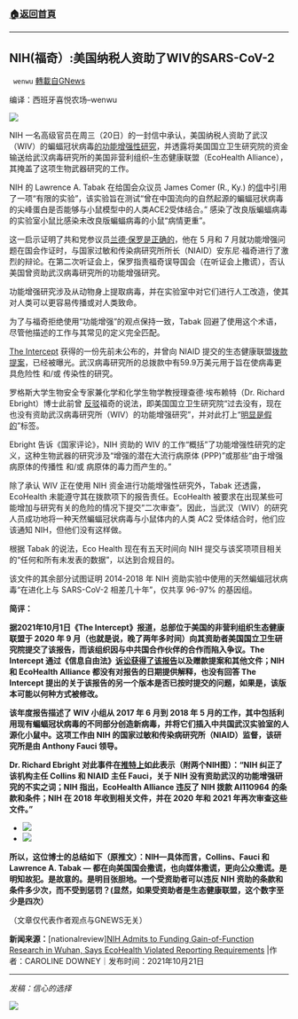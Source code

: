 ###  [:house:返回首頁](https://github.com/ourhimalayas/txt)
---


## NIH(福奇）:美国纳税人资助了WIV的SARS-CoV-2
` wenwu` [轉載自GNews](https://gnews.org/zh-hans/1609027/)

编译：西班牙喜悦农场–wenwu

![](https://assets.gnews.org/wp-content/uploads/2021/10/unknown-10-5.png)

NIH 一名高级官员在周三（20日）的一封信中承认，美国纳税人资助了武汉（WIV）的蝙蝠冠状病毒[的功能增强性研究](https://www.nationalreview.com/2021/08/americans-deserve-the-truth-about-gain-of-function-research-and-the-wuhan-lab/)，并透露将美国国立卫生研究院的资金输送给武汉病毒研究所的美国非营利组织–生态健康联盟（EcoHealth Alliance），其掩盖了这项生物武器研究的工作。

NIH 的 Lawrence A. Tabak 在给国会众议员 James Comer (R., Ky.) 的[信](https://twitter.com/R_H_Ebright/status/1450947395508858880)中引用了一项“有限的实验”，该实验旨在测试“曾在中国流向的自然起源的蝙蝠冠状病毒的尖峰蛋白是否能够与小鼠模型中的人类ACE2受体结合。” 感染了改良版蝙蝠病毒的实验室小鼠比感染未改良版蝙蝠病毒的小鼠“病情更重”。

这一启示证明了共和党参议员[兰德·保罗是正确的](https://www.nationalreview.com/news/rand-paul-accuses-fauci-of-lying-to-congress-about-gain-of-function-research-funding/)，他在 5 月和 7 月就功能增强问题在国会作证时，与国家过敏和传染病研究所所长（NIAID）安东尼·福奇进行了激烈的辩论。在第二次听证会上，保罗指责福奇误导国会（在听证会上撒谎），否认美国曾资助武汉病毒研究所的功能增强研究。

功能增强研究涉及从动物身上提取病毒，并在实验室中对它们进行人工改造，使其对人类可以更容易传播或对人类致命。

为了与福奇拒绝使用“功能增强”的观点保持一致，Tabak 回避了使用这个术语，尽管他描述的工作与其常见的定义完全匹配。

[The Intercept](https://theintercept.com/2021/10/01/nih-bat-coronavirus-grant-ecohealth-alliance/) 获得的一份先前未公布的，并曾向 NIAID 提交的生态健康联盟[拨款提案](https://www.nationalreview.com/news/internal-documents-further-contradict-faucis-gain-of-function-research-denials/)，已经被曝光。武汉病毒研究所的总拨款中有59.9万美元用于旨在使病毒更具危险性 和/或 传染性的研究。

罗格斯大学生物安全专家兼化学和化学生物学教授理查德·埃布赖特（Dr. Richard Ebright）博士此前曾 [反驳](https://www.nationalreview.com/news/internal-documents-further-contradict-faucis-gain-of-function-research-denials/)福奇的说法，即美国国立卫生研究院“过去没有，现在也没有资助武汉病毒研究所（WIV）的功能增强研究”，并对此打上“[明显是假的](https://www.nationalreview.com/news/biosafety-expert-explains-why-faucis-nih-gain-of-function-testimony-was-demonstrably-false/)”标签。

Ebright 告诉《国家评论》，NIH 资助的 WIV 的工作“概括”了功能增强性研究的定义，这种生物武器的研究涉及“增强的潜在大流行病原体 (PPP)”或那些“由于增强病原体的传播性 和/或 病原体的毒力而产生的。”

除了承认 WIV 正在使用 NIH 资金进行功能增强性研究外，Tabak 还透露，EcoHealth 未能遵守其在拨款项下的报告责任。EcoHealth 被要求在出现某些可能增加与研究有关的危险的情况下提交”二次审查”。因此，当武汉（WIV）的研究人员成功地将一种天然蝙蝠冠状病毒与小鼠体内的人类 AC2 受体结合时，他们应该通知 NIH，但他们没有这样做。

根据 Tabak 的说法，Eco Health 现在有五天时间向 NIH 提交与该奖项项目相关的“任何和所有未发表的数据”，以达到合规目的。

该文件的其余部分试图证明 2014-2018 年 NIH 资助实验中使用的天然蝙蝠冠状病毒“在进化上与 SARS-CoV-2 相差几十年”，仅共享 96-97% 的基因组。

**简评：**

**据2021年10月1日《The Intercept》报道，总部位于美国的非营利组织生态健康联盟于 2020 年 9 月（也就是说，晚了两年多时间）向其资助者美国国立卫生研究院提交了该报告，而该组织因与中共国合作伙伴的合作而陷入争议。The Intercept 通过《信息自由法》[诉讼](https://theintercept.com/document/2021/09/09/the-intercept-v-national-institutes-of-health/)[获得了该报告](https://theintercept.com/2021/09/06/new-details-emerge-about-coronavirus-research-at-chinese-lab/)以及赠款提案和其他文件；NIH 和 EcoHealth Alliance 都没有对报告的日期提供解释，也没有回答 The Intercept 提出的关于该报告的另一个版本是否已按时提交的问题，如果是，该版本可能以何种方式被修改。**

**该年度报告描述了 WIV 小组从 2017 年 6 月到 2018 年 5 月的工作，其中包括利用现有蝙蝠冠状病毒的不同部分创造新病毒，并将它们插入中共国武汉实验室的人源化小鼠中。这项工作由 NIH 的国家过敏和传染病研究所（NIAID）监督，该研究所是由 Anthony Fauci 领导。**

**Dr. Richard Ebright 对此事件在[推特上](https://twitter.com/R_H_Ebright/status/1450947395508858880?s=20)如此表示（附两个NIH图）：“NIH 纠正了该机构主任 Collins 和 NIAID 主任 Fauci，关于 NIH 没有资助武汉的功能增强研究的不实之词；NIH 指出，EcoHealth Alliance 违反了 NIH 拨款 AI110964 的条款和条件；NIH 在 2018 年收到相关文件，并在 2020 年和 2021 年再次审查这些文件。”**

- ![](https://assets.gnews.org/wp-content/uploads/2021/10/unknown-12-4.png)
- ![](https://assets.gnews.org/wp-content/uploads/2021/10/unknown-13-3.png)


**所以，这位博士的总结如下（原推文）：NIH—具体而言，Collins、Fauci 和 Lawrence A. Tabak — 都在向美国国会撒谎，也向媒体撒谎，更向公众撒谎。是明知故犯。是故意的。是明目张胆地。一个受资助者可以违反 NIH 资助的条款和条件多少次，而不受到惩罚？(显然，如果受资助者是生态健康联盟，这个数字至少是四次）**

（文章仅代表作者观点与GNEWS无关）

**新闻来源：**[nationalreview][NIH Admits to Funding Gain-of-Function Research in Wuhan, Says EcoHealth Violated Reporting Requirements](https://www.nationalreview.com/news/nih-admits-to-funding-gain-of-function-research-in-wuhan-says-ecohealth-violated-reporting-requirements/) |作者：CAROLINE DOWNEY｜发布时间：2021年10月21日

* * *

*发稿：信心的选择*

![](https://assets.gnews.org/wp-content/uploads/2021/07/GNEWS_CH.-5.jpeg)
